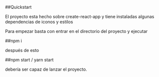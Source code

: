 ##Quickstart

El proyecto esta hecho sobre create-react-app y tiene instaladas algunas dependencias de iconos y estilos

Para empezar basta con entrar en el directorio del proyecto y ejecutar

##npm i

después de esto 

##npm start / yarn start

debería ser capaz de lanzar el proyecto.
